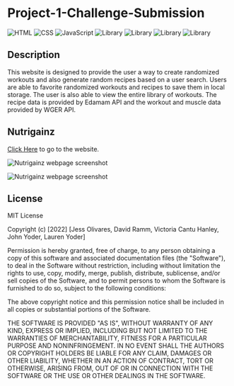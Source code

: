 # Project-1-Challenge-Submission

![HTML](https://img.shields.io/badge/language-HTML-orange)
![CSS](https://img.shields.io/badge/language-CSS-blue)
![JavaScript](https://img.shields.io/badge/language-JavaScript-yellow)
![Library](https://img.shields.io/badge/library-jQuery-blueviolet)
![Library](https://img.shields.io/badge/library-Tailwind-blueviolet)
![Library](https://img.shields.io/badge/API-Edamam-red)
![Library](https://img.shields.io/badge/API-WGER-red)

## Description

This website is designed to provide the user a way to create randomized workouts and also generate random recipes based on a user search. Users are able to favorite randomized workouts and recipes to save them in local storage. The user is also able to view the entire library of workouts. The recipe data is provided by Edamam API and the workout and muscle data provided by WGER API. 

## Nutrigainz
[Click Here](https://jessoliva.github.io/project-1/) to go to the website.

<p>
  <img src="./assets/images/weather-screenshot1.jpg" alt="Nutrigainz webpage screenshot"/>
</p>
<p>
  <img src="./assets/images/weather-screenshot2.jpg" alt="Nutrigainz webpage screenshot"/>
</p>

## License

MIT License

Copyright (c) [2022] [Jess Olivares, David Ramm, Victoria Cantu Hanley, John Yoder, Lauren Yoder]

Permission is hereby granted, free of charge, to any person obtaining a copy
of this software and associated documentation files (the "Software"), to deal
in the Software without restriction, including without limitation the rights
to use, copy, modify, merge, publish, distribute, sublicense, and/or sell
copies of the Software, and to permit persons to whom the Software is
furnished to do so, subject to the following conditions:

The above copyright notice and this permission notice shall be included in all
copies or substantial portions of the Software.

THE SOFTWARE IS PROVIDED "AS IS", WITHOUT WARRANTY OF ANY KIND, EXPRESS OR
IMPLIED, INCLUDING BUT NOT LIMITED TO THE WARRANTIES OF MERCHANTABILITY,
FITNESS FOR A PARTICULAR PURPOSE AND NONINFRINGEMENT. IN NO EVENT SHALL THE
AUTHORS OR COPYRIGHT HOLDERS BE LIABLE FOR ANY CLAIM, DAMAGES OR OTHER
LIABILITY, WHETHER IN AN ACTION OF CONTRACT, TORT OR OTHERWISE, ARISING FROM,
OUT OF OR IN CONNECTION WITH THE SOFTWARE OR THE USE OR OTHER DEALINGS IN THE
SOFTWARE.